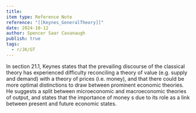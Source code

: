 ```yaml
---
title: 
item type: Reference Note
reference: "[[Keynes_GeneralTheory]]"
date: 2024-10-12
author: Spencer Saar Cavanaugh
publish: true
tags:
  - r/JK/GT
---
```

In section 21.1, Keynes states that the prevailing discourse of the classical theory has experienced difficulty reconciling a theory of value (e.g. supply and demand) with a theory of prices (i.e. money), and that there could be more optimal distinctions to draw between prominent economic theories. He suggests a split between microeconomic and macroeconomic theories of output, and states that the importance of money s due to its role as a link between present and future economic states.